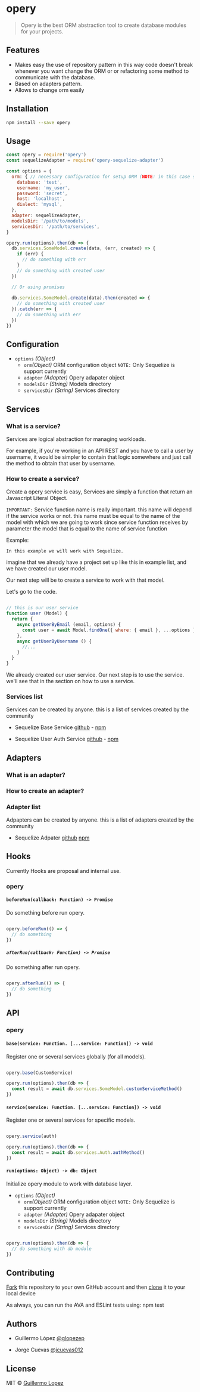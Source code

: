 # opery

> Opery is the best ORM abstraction tool to create database modules for your projects.

## Features

* Makes easy the use of repository pattern in this way code doesn't break whenever you      want change the ORM or or refactoring some method to communicate with the database. 
* Based on adapters pattern.
* Allows to change orm easily

## Installation 

```bash
npm install --save opery
```

## Usage

```js
const opery = require('opery')
const sequelizeAdapter = require('opery-sequelize-adapter')

const options = {
  orm: { // necessary configuration for setup ORM (NOTE: in this case sequelize).
    database: 'test',
    username: 'my_user',
    password: 'secret',
    host: 'localhost',
    dialect: 'mysql',
  },
  adapter: sequelizeAdapter,
  modelsDir: '/path/to/models',
  servicesDir: '/path/to/services',
}

opery.run(options).then(db => {
  db.services.SomeModel.create(data, (err, created) => {
    if (err) {
      // do something with err
    }
    // do something with created user
  })

  // Or using promises
  
  db.services.SomeModel.create(data).then(created => {
    // do something with created user
  }).catch(err => {
    // do something with err
  })
})
```

## Configuration
- `options` _(Object)_
  - `orm`_(Object)_ ORM configuration object `NOTE:` Only Sequelize is support currently
  - `adapter` _(Adapter)_ Opery adapater object
  - `modelsDir` _(String)_ Models directory
  - `servicesDir` _(String)_ Services directory

## Services

### What is a service?

Services are logical abstraction for managing workloads.

For example, if you're working in an API REST and you have to call a user by username, it would be simpler to contain that logic somewhere and just call the method to obtain that user by username.

### How to create a service?

Create a opery service is easy, Services are simply a function that return an Javascript Literal Object.

`IMPORTANT:` Service function name is really important. this name will depend if the service works or not. this name must be equal to the name of the model with which we are going to work since service function receives by parameter the model that is equal to the name of service function

Example:

`In this example we will work with Sequelize.`

imagine that we already have a project set up like this in example list, and we have created our user model.

Our next step will be to create a service to work with that model.

Let's go to the code.

```js

// this is our user service
function user (Model) {
  return {
    async getUserByEmail (email, options) {
      const user = await Model.findOne({ where: { email }, ...options })
    },
    async getUserByUsername () {
      //...
    }
  }
}
```

We already created our user service. Our next step is to use the service.
we'll see that in the section on how to use a service.


### Services list

Services can be created by anyone. 
this is a list of services created by the community

- Sequelize Base Service 
    [github](https://github.com/glopezep/opery-sequelize-base-service) -
    [npm](https://www.npmjs.com/package/opery-sequelize-base-service)

- Sequelize User Auth Service 
    [github](https://github.com/glopezep/opery-sequelize-user-auth-service) -
    [npm](https://www.npmjs.com/package/opery-sequelize-user-auth-service)

## Adapters

### What is an adapter?

### How to create an adapter?

### Adapter list

Adpapters can be created by anyone. 
this is a list of adapters created by the community

- Sequelize Adpater 
    [github](https://github.com/glopezep/opery-sequelize-adapater)
    [npm](https://www.npmjs.com/package/opery-sequelize-adapter)


## Hooks

Currently Hooks are proposal and internal use.

### opery

#### `beforeRun(callback: Function) -> Promise`

Do something before run opery.

```js

opery.beforeRun(() => {
  // do something
})

```

##### `afterRun(callback: Function) -> Promise`

Do something after run opery.

```js

opery.afterRun(() => {
  // do something
})

```

## API

### opery

#### `base(service: Function. [...service: Function]) -> void`

Register one or several services globally (for all models).

```js

opery.base(CustomService)

opery.run(options).then(db => {
  const result = await db.services.SomeModel.customServiceMethod()
})

```

#### `service(service: Function. [...service: Function]) -> void`

Register one or several services for specific models.

```js

opery.service(auth)

opery.run(options).then(db => {
  const result = await db.services.Auth.authMethod()
})

```

#### `run(options: Object) -> db: Object`

Initialize opery module to work with database layer.

- `options` _(Object)_
  - `orm`_(Object)_ ORM configuration object `NOTE:` Only Sequelize is support currently
  - `adapter` _(Adapter)_ Opery adapater object
  - `modelsDir` _(String)_ Models directory
  - `servicesDir` _(String)_ Services directory

```js

opery.run(options).then(db => {
  // do something with db module
})

```

## Contributing

[Fork](https://help.github.com/articles/fork-a-repo/) this repository to your own GitHub account and then [clone](https://help.github.com/articles/cloning-a-repository/) it to your local device

As always, you can run the AVA and ESLint tests using: npm test

## Authors

- Guillermo López [@glopezep](http://www.guillermolopez.net)

- Jorge Cuevas [@jcuevas012](https://github.com/jcuevas012)

## License

MIT © [Guillermo Lopez](http://www.guillermolopez.net)